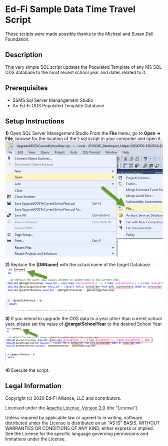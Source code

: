 # Ed-Fi Sample Data Time Travel Script
These scripts were made possible thanks to the Michael and Susan Dell Foundation.

## Description

This very simple SQL script updates the Populated Template of any MS SQL ODS database to the most recent school year and dates related to it.


## Prerequisites
* SSMS Sql Server Manangement Studio
* An Ed-Fi ODS Populated Template Database


## Setup Instructions

**1)** Open SQL Server Management Studio
From the **File** menu, go to  **Open -> File**, browse for the location of the t-sql script in your computer and open it.
</br> ![File Menu](https://github.com/Ed-Fi-Exchange-OSS/Ed-Fi-Sample-Data-Time-Travel-Script/blob/main/file_menu.png)

**2)** Replace the **[DBName]** with the actual name of the target Database.
</br> ![Db Name](https://github.com/Ed-Fi-Exchange-OSS/Ed-Fi-Sample-Data-Time-Travel-Script/blob/main/dbname.png)

**3)** If you intend to upgrade the ODS data to a year other than current school year, please set the value of **@targetSchoolYear** to the desired School Year
</br> ![Target Year](https://github.com/Ed-Fi-Exchange-OSS/Ed-Fi-Sample-Data-Time-Travel-Script/blob/main/target_year.png)

**4)** Execute the script. 


## Legal Information

Copyright (c) 2020 Ed-Fi Alliance, LLC and contributors.

Licensed under the [Apache License, Version 2.0](LICENSE) (the "License").

Unless required by applicable law or agreed to in writing, software
distributed under the License is distributed on an "AS IS" BASIS,
WITHOUT WARRANTIES OR CONDITIONS OF ANY KIND, either express or implied.
See the License for the specific language governing permissions and
limitations under the License.
